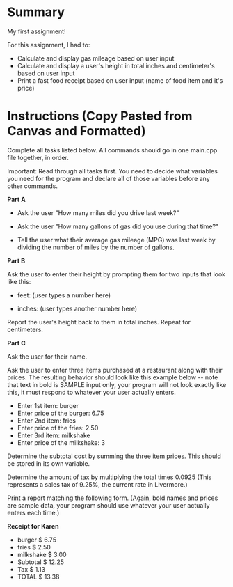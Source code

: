 # Summary

My first assignment!

For this assignment, I had to:
- Calculate and display gas mileage based on user input
- Calculate and display a user's height in total inches and centimeter's based on user input
- Print a fast food receipt based on user input (name of food item and it's price)

# Instructions (Copy Pasted from Canvas and Formatted)

Complete all tasks listed below. All commands should go in one main.cpp file together, in order.

Important: Read through all tasks first. You need to decide what variables you need for the program and declare all of those variables before any other commands.

**Part A**

- Ask the user "How many miles did you drive last week?"

- Ask the user "How many gallons of gas did you use during that time?"

- Tell the user what their average gas mileage (MPG) was last week by dividing the number of miles by the number of gallons.

**Part B**

Ask the user to enter their height by prompting them for two inputs that look like this:

- feet:  (user types a number here)

- inches:  (user types another number here)

Report the user's height back to them in total inches. Repeat for centimeters. 

**Part C**

Ask the user for their name.

Ask the user to enter three items purchased at a restaurant along with their prices. The resulting behavior should look like this example below -- note that text in bold is SAMPLE input only, your program will not look exactly like this, it must respond to whatever your user actually enters.

- Enter 1st item: burger
- Enter price of the burger: 6.75
- Enter 2nd item: fries
- Enter price of the fries: 2.50
- Enter 3rd item: milkshake
- Enter price of the milkshake: 3

Determine the subtotal cost by summing the three item prices. This should be stored in its own variable.

Determine the amount of tax by multiplying the total times 0.0925
(This represents a sales tax of 9.25%, the current rate in Livermore.)

Print a report matching the following form. (Again, bold names and prices are sample data, your program should use whatever your user actually enters each time.)

**Receipt for Karen**
- burger    $  6.75
- fries     $  2.50
- milkshake $  3.00
- Subtotal  $ 12.25
- Tax       $  1.13
- TOTAL     $ 13.38  
